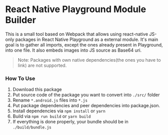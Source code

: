 # React Native Playground Module Builder

This is a small tool based on Webpack that allows using react-native JS-only packages 
in React Native Playground as a external module. It's main goal is to gather all imports, 
except the ones already present in Playground, into one file. It also embeds images 
into JS source as Base64 uri.  
  
> Note: Packages with own native dependencies(the ones you have to link) are not supported.  
  
### How To Use
1. Download this package
2. Put source code of the package you want to convert into `./src/` folder
3. Rename `*.android.js` files into `*.js`
4. Put package dependencies and peer dependencies into package.json.
5. Install dependencies via `npm install` or `yarn`
6. Build via `npm run build` or `yarn build`
7. If everything is done properly, your bundle should be in `./build/bundle.js`